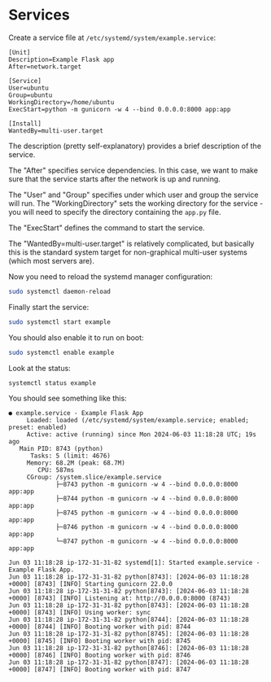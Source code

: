# Services

Create a service file at `/etc/systemd/system/example.service`:

```
[Unit]
Description=Example Flask app
After=network.target

[Service]
User=ubuntu
Group=ubuntu
WorkingDirectory=/home/ubuntu
ExecStart=python -m gunicorn -w 4 --bind 0.0.0.0:8000 app:app

[Install]
WantedBy=multi-user.target
```

The description (pretty self-explanatory) provides a brief description of the service.

The "After" specifies service dependencies.
In this case, we want to make sure that the service starts after the network is up and running.

The "User" and "Group" specifies under which user and group the service will run.
The "WorkingDirectory" sets the working directory for the service - you will need to specify the directory containing the `app.py` file.

The "ExecStart" defines the command to start the service.

The "WantedBy=multi-user.target" is relatively complicated, but basically this is the standard system target for non-graphical multi-user systems (which most servers are).

Now you need to reload the systemd manager configuration:

```sh
sudo systemctl daemon-reload
```

Finally start the service:

```sh
sudo systemctl start example
```

You should also enable it to run on boot:

```sh
sudo systemctl enable example
```

Look at the status:

```sh
systemctl status example
```

You should see something like this:

```
● example.service - Example Flask App
     Loaded: loaded (/etc/systemd/system/example.service; enabled; preset: enabled)
     Active: active (running) since Mon 2024-06-03 11:18:28 UTC; 19s ago
   Main PID: 8743 (python)
      Tasks: 5 (limit: 4676)
     Memory: 68.2M (peak: 68.7M)
        CPU: 587ms
     CGroup: /system.slice/example.service
             ├─8743 python -m gunicorn -w 4 --bind 0.0.0.0:8000 app:app
             ├─8744 python -m gunicorn -w 4 --bind 0.0.0.0:8000 app:app
             ├─8745 python -m gunicorn -w 4 --bind 0.0.0.0:8000 app:app
             ├─8746 python -m gunicorn -w 4 --bind 0.0.0.0:8000 app:app
             └─8747 python -m gunicorn -w 4 --bind 0.0.0.0:8000 app:app

Jun 03 11:18:28 ip-172-31-31-82 systemd[1]: Started example.service - Example Flask App.
Jun 03 11:18:28 ip-172-31-31-82 python[8743]: [2024-06-03 11:18:28 +0000] [8743] [INFO] Starting gunicorn 22.0.0
Jun 03 11:18:28 ip-172-31-31-82 python[8743]: [2024-06-03 11:18:28 +0000] [8743] [INFO] Listening at: http://0.0.0.0:8000 (8743)
Jun 03 11:18:28 ip-172-31-31-82 python[8743]: [2024-06-03 11:18:28 +0000] [8743] [INFO] Using worker: sync
Jun 03 11:18:28 ip-172-31-31-82 python[8744]: [2024-06-03 11:18:28 +0000] [8744] [INFO] Booting worker with pid: 8744
Jun 03 11:18:28 ip-172-31-31-82 python[8745]: [2024-06-03 11:18:28 +0000] [8745] [INFO] Booting worker with pid: 8745
Jun 03 11:18:28 ip-172-31-31-82 python[8746]: [2024-06-03 11:18:28 +0000] [8746] [INFO] Booting worker with pid: 8746
Jun 03 11:18:28 ip-172-31-31-82 python[8747]: [2024-06-03 11:18:28 +0000] [8747] [INFO] Booting worker with pid: 8747
```
